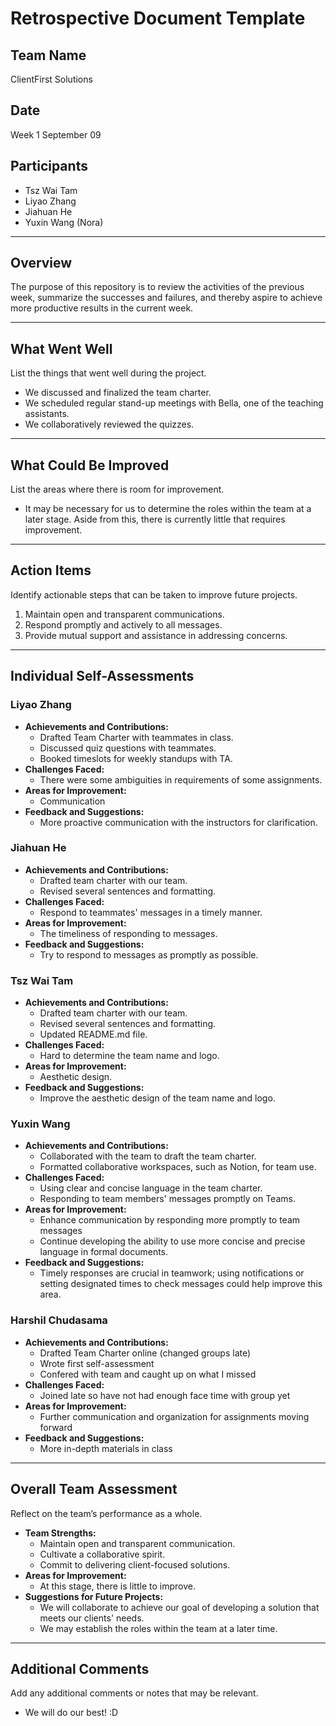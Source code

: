 # Retrospective Document Template

## Team Name
ClientFirst Solutions

## Date
Week 1 September 09

## Participants
  - Tsz Wai Tam
  - Liyao Zhang
  - Jiahuan He
  - Yuxin Wang (Nora)

---

## Overview
The purpose of this repository is to review the activities of the previous week, summarize the successes and failures, and thereby aspire to achieve more productive results in the current week.

---

## What Went Well
List the things that went well during the project.
- We discussed and finalized the team charter.
- We scheduled regular stand-up meetings with Bella, one of the teaching assistants.
- We collaboratively reviewed the quizzes.

---

## What Could Be Improved
List the areas where there is room for improvement.
- It may be necessary for us to determine the roles within the team at a later stage. Aside from this, there is currently little that requires improvement.

---

## Action Items
Identify actionable steps that can be taken to improve future projects.
1. Maintain open and transparent communications.
2. Respond promptly and actively to all messages.
3. Provide mutual support and assistance in addressing concerns.

---

## Individual Self-Assessments

### Liyao Zhang
- **Achievements and Contributions:**
  - Drafted Team Charter with teammates in class.
  - Discussed quiz questions with teammates.
  - Booked timeslots for weekly standups with TA.
- **Challenges Faced:**
  - There were some ambiguities in requirements of some assignments.
- **Areas for Improvement:**
  - Communication
- **Feedback and Suggestions:**
  - More proactive communication with the instructors for clarification.

### Jiahuan He
- **Achievements and Contributions:**
  - Drafted team charter with our team.
  - Revised several sentences and formatting.
- **Challenges Faced:**
  - Respond to teammates' messages in a timely manner.
- **Areas for Improvement:**
  - The timeliness of responding to messages.
- **Feedback and Suggestions:**
  - Try to respond to messages as promptly as possible.

### Tsz Wai Tam
- **Achievements and Contributions:**
  - Drafted team charter with our team.
  - Revised several sentences and formatting.
  - Updated README.md file.
- **Challenges Faced:**
  - Hard to determine the team name and logo.
- **Areas for Improvement:**
  - Aesthetic design.
- **Feedback and Suggestions:**
  - Improve the aesthetic design of the team name and logo.

### Yuxin Wang
- **Achievements and Contributions:**
  - Collaborated with the team to draft the team charter.
  - Formatted collaborative workspaces, such as Notion, for team use.
- **Challenges Faced:**
  - Using clear and concise language in the team charter.
  - Responding to team members' messages promptly on Teams.
- **Areas for Improvement:**
  - Enhance communication by responding more promptly to team messages
  - Continue developing the ability to use more concise and precise language in formal documents.
- **Feedback and Suggestions:**
  - Timely responses are crucial in teamwork; using notifications or setting designated times to check messages could help improve this area.

### Harshil Chudasama
- **Achievements and Contributions:**
  - Drafted Team Charter online (changed groups late)
  - Wrote first self-assessment
  - Confered with team and caught up on what I missed
- **Challenges Faced:**
  - Joined late so have not had enough face time with group yet
- **Areas for Improvement:**
  - Further communication and organization for assignments moving forward
- **Feedback and Suggestions:**
  - More in-depth materials in class
    
---

## Overall Team Assessment
Reflect on the team’s performance as a whole.
- **Team Strengths:**
  - Maintain open and transparent communication.
  - Cultivate a collaborative spirit.
  - Commit to delivering client-focused solutions.
- **Areas for Improvement:**
  - At this stage, there is little to improve.
- **Suggestions for Future Projects:**
  - We will collaborate to achieve our goal of developing a solution that meets our clients' needs.
  - We may establish the roles within the team at a later time.

---

## Additional Comments
Add any additional comments or notes that may be relevant.
- We will do our best! :D
